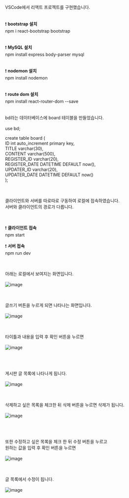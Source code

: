 VSCode에서 리액트 프로젝트를 구현했습니다.
<br/>
<br/>
<br/>
:exclamation: <b>bootstrap 설치</b> <br/>
npm i react-bootstrap bootstrap
<br/>
<br/>
<br/>
:exclamation: <b>MySQL 설치</b><br/>
npm install express body-parser mysql
<br/>
<br/>
<br/>
:exclamation: <b>nodemon 설치 </b><br/>
npm install nodemon
<br/>
<br/>
<br/>
:exclamation: <b>route dom 설치 </b><br/>
npm install react-router-dom --save
<br/>
<br/>
<br/>
bd라는 데이터베이스에 board 테이블을 만들었습니다.
<br/>
<br/>
use bd;

create table board (<br/>
	ID int auto_increment primary key,<br/>
        TITLE varchar(30),<br/>
	CONTENT varchar(500),<br/>
        REGISTER_ID varchar(20),<br/>
        REGISTER_DATE DATETIME DEFAULT now(),<br/>
        UPDATER_ID varchar(20),<br/>
        UPDATER_DATE DATETIME DEFAULT now()<br/>
);<br/>
<br/>
<br/>

클라이언트와 서버를 따로따로 구동하여 로컬에 접속하였습니다.<br/>
서버와 클라이언트의 경로가 다릅니다. <br/>
<br/><br/>

:exclamation: <b>클라이언트 접속</b><br/>
npm start<br/>
<br/>
:exclamation: <b>서버 접속</b><br/>
npm run dev


<br/><br/>
아래는 로컬에서 보여지는 화면입니다.
<br/><br/>
![image](https://github.com/darae729/1005_board/assets/132329442/3df7819f-66b7-40c4-a8b4-023b64a58d37)
<br/><br/></br>

글쓰기 버튼을 누르게 되면 나타나는 화면입니다.
<br/><br/>
![image](https://github.com/darae729/1005_board/assets/132329442/57918642-f669-4424-a496-67d196fdb34f)

<br/><br/>
타이틀과 내용을 입력 후 확인 버튼을 누르면
<br/><br/>
![image](https://github.com/darae729/1005_board/assets/132329442/e156e0dd-8b09-4be4-9ae2-abf278a2a264)

<br/><br/><br/>
게시판 글 목록에 나타나게 됩니다.
<br/><br/>
![image](https://github.com/darae729/1005_board/assets/132329442/2d3f49b9-2542-4301-9fee-3041167c2d3a)
<br/><br/></br>

삭제하고 싶은 목록을 체크한 뒤 삭제 버튼을 누르면 삭제가 됩니다.
<br/><br/>
![image](https://github.com/darae729/1005_board/assets/132329442/194da60f-7c33-43d3-8d0b-b149c933376b)

<br/><br/><br/>
또한 수정하고 싶은 목록을 체크 한 뒤 수정 버튼을 누르고 <br/>
원하는 값을 입력 후 확인 버튼을 누르면 </br></br>
![image](https://github.com/darae729/1005_board/assets/132329442/7c22ec25-4e47-4941-b313-5597600fd437)

<br/><br/>
글 목록에서 수정이 됩니다.
</br></br>
![image](https://github.com/darae729/1005_board/assets/132329442/04e72b23-d46b-444e-87c1-412ba4f634f0)

